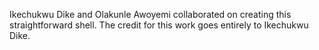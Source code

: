 Ikechukwu Dike and Olakunle Awoyemi collaborated on creating this straightforward shell. The credit for this work goes entirely to Ikechukwu Dike.
